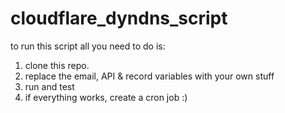 # cloudflare_dyndns_script

to run this script all you need to do is:
1. clone this repo.
2. replace the email, API & record variables with your own stuff
3. run and test
4. if everything works, create a cron job :)

